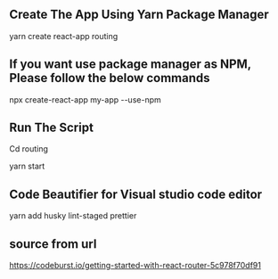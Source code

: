 Create The App Using Yarn Package Manager
---------------------------------------

yarn create react-app routing

If you want use package manager as NPM, Please follow the below commands
------------------------------------------------------------------------

npx create-react-app my-app --use-npm

Run The Script
--------------

Cd routing

yarn start

Code Beautifier for Visual studio code editor
----------------

yarn add husky lint-staged prettier


source from url
---------------

https://codeburst.io/getting-started-with-react-router-5c978f70df91

